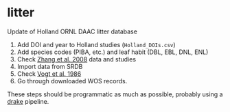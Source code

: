 # litter
Update of Holland ORNL DAAC litter database

1. Add DOI and year to Holland studies (`Holland_DOIs.csv`)
2. Add species codes (PIBA, etc.) and leaf habit (DBL, EBL, DNL, ENL)
3. Check [Zhang et al. 2008](http://dx.doi.org/10.1093/jpe/rtn002) data and studies
4. Import data from SRDB
5. Check [Vogt et al. 1986](https://www.sciencedirect.com/science/article/pii/S0065250408601221)
5. Go through downloaded WOS records.

These steps should be programmatic as much as possible, probably using a [drake](https://github.com/ropensci/drake) pipeline.
